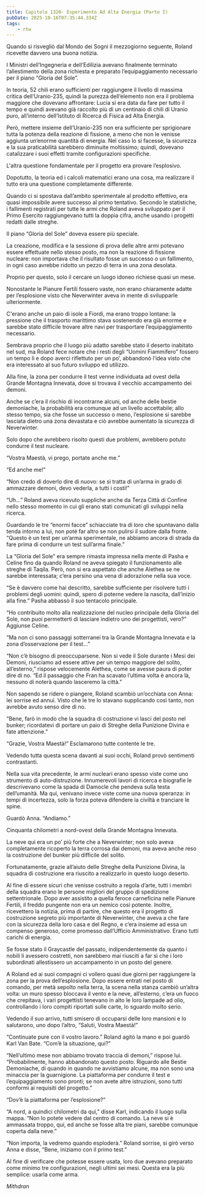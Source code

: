 ```yaml
---
title: Capitolo 1320- Esperimento Ad Alta Energia (Parte I)
pubDate: 2025-10-16T07:35:44.334Z
tags:
    - rtw
---
```



Quando si risvegliò dal Mondo dei Sogni il mezzogiorno seguente, Roland ricevette davvero una buona notizia.


I Ministri dell’Ingegneria e dell’Edilizia avevano finalmente terminato l’allestimento della zona richiesta e preparato l’equipaggiamento necessario per il piano “Gloria del Sole”.


In teoria, 52 chili erano sufficienti per raggiungere il livello di massima critica dell’Uranio-235, quindi la purezza dell’elemento non era il problema maggiore che dovevano affrontare: Lucia si era data da fare per tutto il tempo e quindi avevano già raccolto più di un centinaio di chili di Uranio puro, all’interno dell’Istituto di Ricerca di Fisica ad Alta Energia.


Però, mettere insieme dell’Uranio-235 non era sufficiente per sprigionare tutta la potenza della reazione di fissione, a meno che non le venisse aggiunta un’enorme quantità di energia. Nel caso lo si facesse, la sicurezza e la sua praticabilità sarebbero diminuite moltissimo; quindi, dovevano catalizzare i suoi effetti tramite configurazioni specifiche.


L'altra questione fondamentale per il progetto era provare l’esplosivo.


Dopotutto, la teoria ed i calcoli matematici erano una cosa, ma realizzare il tutto era una questione completamente differente.


Quando ci si spostava dall’ambito sperimentale al prodotto effettivo, era quasi impossibile avere successo al primo tentativo. Secondo le statistiche, i fallimenti registrati per tutte le armi che Roland aveva sviluppato per il Primo Esercito raggiungevano tutti la doppia cifra, anche usando i progetti redatti dalle streghe.


Il piano “Gloria del Sole” doveva essere più speciale.


La creazione, modifica e la sessione di prova delle altre armi potevano essere effettuate nello stesso posto, ma non la reazione di fissione nucleare: non importava che il risultato fosse un successo o un fallimento, in ogni caso avrebbe ridotto un pezzo di terra in una zona desolata.


Proprio per questo, solo il cercare un luogo idoneo richiese quasi un mese.


Nonostante le Pianure Fertili fossero vaste, non erano chiaramente adatte per l’esplosione visto che Neverwinter aveva in mente di svilupparle ulteriormente.


C'erano anche un paio di isole a Fiordi, ma erano troppo lontane: la pressione che il trasporto marittimo stava sostenendo era già enorme e sarebbe stato difficile trovare altre navi per trasportare l’equipaggiamento necessario.


Sembrava proprio che il luogo più adatto sarebbe stato il deserto inabitato nel sud, ma Roland fece notare che i resti degli “Uomini Fiammifero” fossero un tempo lì e dopo averci riflettuto per un po’, abbandonò l’idea visto che era interessato al suo futuro sviluppo ed utilizzo.


Alla fine, la zona per condurre il test venne individuata ad ovest della Grande Montagna Innevata, dove si trovava il vecchio accampamento dei demoni.


Anche se c’era il rischio di incontrarne alcuni, od anche delle bestie demoniache, la probabilità era comunque ad un livello accettabile; allo stesso tempo, sia che fosse un successo o meno, l’esplosione si sarebbe lasciata dietro una zona devastata e ciò avrebbe aumentato la sicurezza di Neverwinter.


Solo dopo che avrebbero risolto questi due problemi, avrebbero potuto condurre il test nucleare.


“Vostra Maestà, vi prego, portate anche me.”


“Ed anche me!”


“Non credo di doverlo dire di nuovo: se si tratta di un’arma in grado di ammazzare demoni, devo vederla, a tutti i costi!”


“Uh...” Roland aveva ricevuto suppliche anche da Terza Città di Confine nello stesso momento in cui gli erano stati comunicati gli sviluppi nella ricerca.


Guardando le tre “enormi facce” schiacciate tra di loro che spuntavano dalla tenda intorno a lui, non poté far altro se non pulirsi il sudore dalla fronte. “Questo è un test per un’arma sperimentale, ne abbiamo ancora di strada da fare prima di condurre un test sull’arma finale.”


La “Gloria del Sole” era sempre rimasta impressa nella mente di Pasha e Celine fino da quando Roland ne aveva spiegato il funzionamento alle streghe di Taqila. Però, non si era aspettato che anche Alethea se ne sarebbe interessata; c’era persino una vena di adorazione nella sua voce.


“Se è davvero come hai descritto, sarebbe sufficiente per risolvere tutti i problemi degli uomini: quindi, spero di poterne vedere la nascita, dall’inizio alla fine.” Pasha abbassò il suo tentacolo principale.


“Ho contribuito molto alla realizzazione del nucleo principale della Gloria del Sole, non puoi permetterti di lasciare indietro uno dei progettisti, vero?” Aggiunse Celine.


“Ma non ci sono passaggi sotterranei tra la Grande Montagna Innevata e la zona d’osservazione per il test...”


“Non c’è bisogno di preoccuparsene. Non si vede il Sole durante i Mesi dei Demoni, riusciamo ad essere attive per un tempo maggiore del solito, all’esterno,” rispose velocemente Alethea, come se avesse paura di poter dire di no. “Ed il passaggio che Fran ha scavato l’ultima volta è ancora là, nessuno di noterà quando lasceremo la città.”


Non sapendo se ridere o piangere, Roland scambiò un’occhiata con Anna: lei sorrise ed annuì. Visto che le tre lo stavano supplicando così tanto, non avrebbe avuto senso dire di no.


“Bene, farò in modo che la squadra di costruzione vi lasci del posto nel bunker; ricordatevi di portare un paio di Streghe della Punizione Divina e fate attenzione.”


“Grazie, Vostra Maestà!” Esclamarono tutte contente le tre.


Vedendo tutta questa scena davanti ai suoi occhi, Roland provò sentimenti contrastanti.


Nella sua vita precedente, le armi nucleari erano spesso viste come uno strumento di auto-distruzione. Innumerevoli lavori di ricerca e biografie le descrivevano come la spada di Damocle che pendeva sulla testa dell’umanità. Ma qui, venivano invece viste come una nuova speranza: in tempi di incertezza, solo la forza poteva difendere la civiltà e tranciare le spine.


Guardò Anna. “Andiamo.”


Cinquanta chilometri a nord-ovest della Grande Montagna Innevata.


La neve qui era un po’ più forte che a Neverwinter; non solo aveva completamente ricoperto la terra corrosa dai demoni, ma aveva anche reso la costruzione del bunker più difficile del solito.


Fortunatamente, grazie all’aiuto delle Streghe della Punizione Divina, la squadra di costruzione era riuscito a realizzarlo in questo luogo deserto.


Al fine di essere sicuri che venisse costruito a regola d’arte, tutti i membri della squadra erano le persone migliori del gruppo di spedizione settentrionale. Dopo aver assistito a quella feroce carneficina nelle Pianure Fertili, il freddo pungente non era un nemico così potente. Inoltre, ricevettero la notizia, prima di partire, che questo era il progetto di costruzione segreto più importante di Neverwinter, che aveva a che fare con la sicurezza della loro casa e del Regno, e c’era insieme ad essa un compenso generoso, come promesso dall’Ufficio Amministrativo. Erano tutti carichi di energia.


Se fosse stato il Graycastle del passato, indipendentemente da quanto i nobili li avessero costretti, non sarebbero mai riusciti a far sì che i loro subordinati allestissero un accampamento in un posto del genere.


A Roland ed ai suoi compagni ci vollero quasi due giorni per raggiungere la zona per la prova dell’esplosione. Dopo essere entrati nel posto di comando, per metà sepolto nella terra, la scena nella stanza cambiò un’altra volta: un muro spesso bloccava il vento e la neve, all’esterno, c’era un fuoco che crepitava, i vari progettisti tenevano in alto le loro lampade ad olio, controllando i loro compiti riportati sulle carte, lo sguardo molto serio.


Vedendo il suo arrivo, tutti smisero di occuparsi delle loro mansioni e lo salutarono, uno dopo l’altro, “Saluti, Vostra Maestà!”


“Continuate pure con il vostro lavoro.” Roland agitò la mano e poi guardò Karl Van Bate. “Com’è la situazione, qui?”


“Nell’ultimo mese non abbiamo trovato traccia di demoni,” rispose lui. “Probabilmente, hanno abbandonato questo posto. Riguardo alle Bestie Demoniache, di quando in quando ne avvistiamo alcune, ma non sono una minaccia per la guarnigione. La piattaforma per condurre il test e l’equipaggiamento sono pronti; se non avete altre istruzioni, sono tutti conformi ai requisiti del progetto.”


“Dov’è la piattaforma per l’esplosione?”


“A nord, a quindici chilometri da qui,” disse Karl, indicando il luogo sulla mappa. “Non lo potete vedere dal centro di comando. La neve si è ammassata troppo, qui, ed anche se fosse alta tre piani, sarebbe comunque coperta dalla neve.”


“Non importa, la vedremo quando esploderà.” Roland sorrise, si girò verso Anna e disse, “Bene, iniziamo con il primo test.”


Al fine di verificare che potesse essere usata, loro due avevano preparato come minimo tre configurazioni, negli ultimi sei mesi. Questa era la più semplice: usarla come arma.






<em>Mithdran </em>


<strong> </strong>


<strong> </strong>


<strong> </strong>


<strong> </strong>


<strong> </strong>


<strong> </strong>


<strong> </strong>


<strong> </strong>


<strong> </strong>


<strong> </strong>
                                


                                



